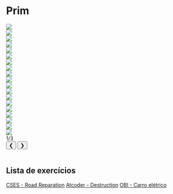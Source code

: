 # Prim

<div class="slider-wrapper">
  <!-- área de slides -->
  <div class="slides-container">
    <div class="image-sliderfade fade"><img src="../../../../assets/graphs/algorithms/prim/prim1.png" /></div>
    <div class="image-sliderfade fade"><img src="../../../../assets/graphs/algorithms/prim/prim2.png" /></div>
    <div class="image-sliderfade fade"><img src="../../../../assets/graphs/algorithms/prim/prim3.png" /></div>
    <div class="image-sliderfade fade"><img src="../../../../assets/graphs/algorithms/prim/prim4.png" /></div>
    <div class="image-sliderfade fade"><img src="../../../../assets/graphs/algorithms/prim/prim5.png" /></div>
    <div class="image-sliderfade fade"><img src="../../../../assets/graphs/algorithms/prim/prim6.png" /></div>
    <div class="image-sliderfade fade"><img src="../../../../assets/graphs/algorithms/prim/prim7.png" /></div>
    <div class="image-sliderfade fade"><img src="../../../../assets/graphs/algorithms/prim/prim8.png" /></div>
    <div class="image-sliderfade fade"><img src="../../../../assets/graphs/algorithms/prim/prim9.png" /></div>
    <div class="image-sliderfade fade"><img src="../../../../assets/graphs/algorithms/prim/prim10.png" /></div>
    <div class="image-sliderfade fade"><img src="../../../../assets/graphs/algorithms/prim/prim11.png" /></div>
    <div class="image-sliderfade fade"><img src="../../../../assets/graphs/algorithms/prim/prim12.png" /></div>
    <div class="image-sliderfade fade"><img src="../../../../assets/graphs/algorithms/prim/prim13.png" /></div>
    <div class="image-sliderfade fade"><img src="../../../../assets/graphs/algorithms/prim/prim14.png" /></div>
    <div class="image-sliderfade fade"><img src="../../../../assets/graphs/algorithms/prim/prim15.png" /></div>
    <div class="image-sliderfade fade"><img src="../../../../assets/graphs/algorithms/prim/prim16.png" /></div>
    <div class="image-sliderfade fade"><img src="../../../../assets/graphs/algorithms/prim/prim17.png" /></div>
    <div class="image-sliderfade fade"><img src="../../../../assets/graphs/algorithms/prim/prim18.png" /></div>
    <div class="image-sliderfade fade"><img src="../../../../assets/graphs/algorithms/prim/prim19.png" /></div>
  </div>

  <!-- índice no canto -->
  <div class="slide-index">1/3</div>

  <!-- barra de controles fixa embaixo -->
  <div class="controls-bar">
    <button class="ctrl prev" onclick="plusSlides(-1)">❮</button>
    <button class="ctrl next" onclick="plusSlides(1)">❯</button>
  </div>
</div>
<br>

## Lista de exercícios
<a href="https://cses.fi/problemset/task/1675" target="_blank">CSES - Road Reparation</a>
<a href="https://atcoder.jp/contests/abc218/tasks/abc218_e" target="_blank">Atcoder - Destruction</a>
<a href="https://neps.academy/br/exercise/2167" target="_blank">OBI - Carro elétrico</a>